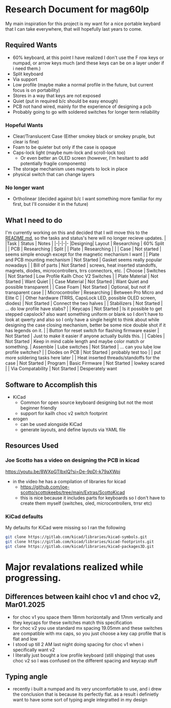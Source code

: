 # Research Document for mag60lp
My main inspiration for this project is my want for a nice portable keybard that I can take everywhere, that will hopefully last years to come.
## Required Wants
- 60% keyboard, at this point I have realized I don't use the F row keys or numpad, or arrow keys much (and these keys can be on a layer under if i need them.)
- Split keyboard
- Via support
- Low profile (maybe make a normal profile in the future, but current focus is on portability)
- Stores in a way that keys are not exposed
- Quiet (put in required b/c should be easy enough)
- PCB not hand wired, mainly for the experience of designing a pcb
- Probably going to go with soldered switches for longer term reliability
### Hopeful Wants
- Clear/Translucent Case (Either smokey black or smokey pruple, but clear is fine)
- Foam to be quieter but only if the case is opaque
- Caps-lock light (maybe num-lock and scroll-lock too)
    - Or even better an OLED screen (however, I'm hesitant to add potentially fragile components)
- The storage mechanism uses magnets to  lock in place
- physical switch that can change layers
### No longer want
- Ortholinear (decided against b/c I want something more familiar for my first, but I'll consider it in the future)
## What I need to do
I'm currently working on this and decided that I will move this to the [README.md](./README.md), so the tasks and status's here will no longer recieve updates.
| |Task | Status | Notes |
|-|-|-|-
|Designing| Layout | Researching | 60% Split
| | PCB | Researching | Split 
| | Plate | Researching | 
| | Case | Not started | seems simple enough except for the magnetic mechanism I want
| | Plate and PCB mounting mechanism | Not Started | Gasket seems really popular nowadays
| | Bill of parts | Not Started | screws, heat inserted standoffs, magnets, diodes, microcontrollers, trrs connectors, etc.
| Choose | Switches | Not Started | Low Profile Kailh Choc V2 Switches
| | Plate Material | Not Started | Want Quiet
| | Case Material | Not Started | Want Quiet and possible transparent
| | Case Foam | Not Started | Optional, but not if transparent case
| | Microcontroller | Researching | Between Pro Micro and Elite C
| | Other hardware (TRRS, CapsLock LED, possible OLED screen, diodes) | Not Started | Connect the two halves
| | Stabilizers | Not Started | ... do low profile have stabs?
| | Keycaps | Not Started | Is it possible to get stepped capslock? also want something uniform or blank so I don't have to look at qwerty and also so I only have a single height to think about while designing the case closing mechanism, better be some nice double shot if it has legends on it.
| | Button for reset switch for flashing firmware easier | Not Started | Just to make it easier if anyone actually builds this.
| | Cables | Not Started | Keep in mind cable length and maybe color match or something.
| Assemble | Lube switches | Not Started | ... can you lube low profile switches?
| | Diodes on PCB | Not Started | probably test too
| | put more soldering tasks here later
| | Heat inserted threads/standoffs for the case | Not Started
| Program | Basic Firmware | Not Started | lowkey scared
| | Via Compatability | Not Started | Desperately want
## Software to Accomplish this
- KiCad
    - Common for open source keyboard designing but not the most beginner friendly
    - support for kailh choc v2 switch footprint
- erogen
    - can be used alongside KiCad
    - generate layouts, and define layouts via YAML file

## Resources Used
### Joe Scotto has a video on designing the PCB in kicad
https://youtu.be/8WXpGTIbxlQ?si=De-9pDI-k79aXWpj
- in the video he has a compilation of libraries for kicad
    - https://github.com/joe-scotto/scottokeebs/tree/main/Extras/ScottoKicad
    - this is nice because it includes parts for keyboards so I don't have to create them myself (switches, oled, microcontrollers, trrsr etc) 
### KiCad defaults
My defaults for KiCad were missing so I ran the following
``` bash
git clone https://gitlab.com/kicad/libraries/kicad-symbols.git
git clone https://gitlab.com/kicad/libraries/kicad-footprints.git
git clone https://gitlab.com/kicad/libraries/kicad-packages3D.git
```
# Major revalations realized while progressing.
## Differences between kaihl choc v1 and choc v2, Mar01.2025
- for choc v1 you space them 18mm horizontally and 17mm vertically and they keycaps for these switches match this specification
- for choc v2 you use standard mx spacing 19.05mm and these switches are compatible with mx caps, so you just choose a key cap profile that is flat and low
- I stood up till 2 AM last night doing spacing for choc v1 when i specifically want v2
- I literally just bought a low profile keyboard (still shipping) that uses choc v2 so I was confused on the different spacing and keycap stuff
## Typing angle
- recently i built a numpad and its very uncomfortable to use, and i drew the conclusion that is because its perfectly flat.
as a result i definietly want to have some sort of typing angle integratted in my design
